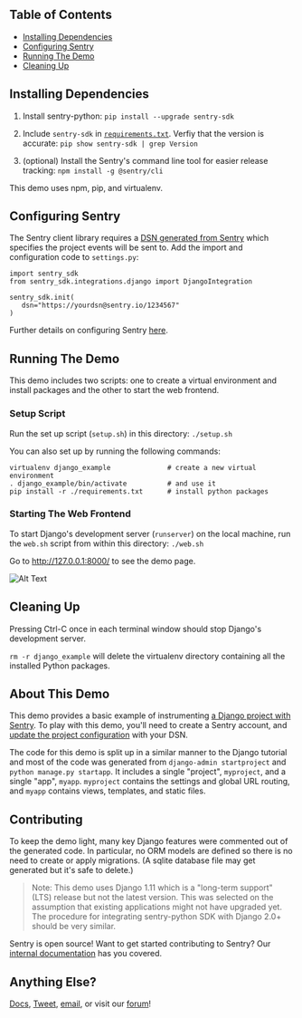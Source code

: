 ## Table of Contents
- [Installing Dependencies](#installing-dependencies)
- [Configuring Sentry](#configuring-sentry)
- [Running The Demo](#running-the-demo)
- [Cleaning Up](#cleaning-up)

## Installing Dependencies

1. Install sentry-python:
`pip install --upgrade sentry-sdk`

2. Include `sentry-sdk` in [`requirements.txt`](https://github.com/sentry-demos/django/blob/master/requirements.txt#L2). Verfiy that the version is accurate:
`pip show sentry-sdk | grep Version`

3. (optional) Install the Sentry's command line tool for easier release tracking:
`npm install -g @sentry/cli`

This demo uses npm, pip, and virtualenv.

## Configuring Sentry

The Sentry client library requires a [DSN generated from Sentry](https://docs.sentry.io/quickstart/#configure-the-dsn) which  specifies the project events will be sent to. Add the import and configuration code to `settings.py`:

 ```
import sentry_sdk
from sentry_sdk.integrations.django import DjangoIntegration

sentry_sdk.init(
    dsn="https://yourdsn@sentry.io/1234567"
)
```

Further details on configuring Sentry [here](https://docs.sentry.io/platforms/python/django/).

## Running The Demo

This demo includes two scripts: one to create a virtual environment and install packages and the other to start the web frontend.

### Setup Script

Run the set up script (`setup.sh`) in this directory:
`./setup.sh`


You can also set up by running the following commands:
```
virtualenv django_example              # create a new virtual environment
. django_example/bin/activate          # and use it
pip install -r ./requirements.txt      # install python packages
```

### Starting The Web Frontend

To start Django's development server (`runserver`) on the local machine, run the `web.sh` script from within this directory:
`./web.sh`

Go to http://127.0.0.1:8000/ to see the demo page.

![Alt Text](django_demo_setup.gif)


## Cleaning Up

Pressing Ctrl-C once in each terminal window should stop Django's development server.

`rm -r django_example` will delete the virtualenv directory containing all the installed Python packages.

## About This Demo

This demo provides a basic example of instrumenting [a Django project with Sentry](https://docs.sentry.io/clients/python/integrations/django/). To play with this demo, you'll need to create a Sentry account, and [update the project configuration](#configuring-sentry) with your DSN.

The code for this demo is split up in a similar manner to the Django tutorial and most of the code was generated from `django-admin startproject` and `python manage.py startapp`. It includes a single "project", `myproject`, and a single "app", `myapp`. `myproject` contains the settings and global URL routing, and `myapp` contains views, templates, and static files.

## Contributing

To keep the demo light, many key Django features were commented out of the generated code. In particular, no ORM models are defined so there is no need to create or apply migrations. (A sqlite database file may get generated but it's safe to delete.)

> Note: This demo uses Django 1.11 which is a "long-term support" (LTS) release but not the latest version. This was selected on the assumption that existing applications might not have upgraded yet. The procedure for integrating sentry-python SDK with Django 2.0+ should be very similar.

Sentry is open source! Want to get started contributing to Sentry? Our [internal documentation](https://docs.sentry.io/internal/) has you covered.

## Anything Else?

[Docs](https://docs.sentry.io), [Tweet](https://twitter.com/getsentry), [email](hello@sentry.io), or visit our [forum](https://forum.sentry.io)!
